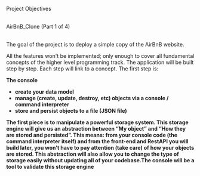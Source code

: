 Project Objectives<br><br>

AirBnB_Clone (Part 1 of 4)<br><br>

The goal of the project is to deploy a simple copy of the AirBnB website.<br>

All the features won't be implemented; only enough to cover all fundamental concepts of the higher level programming track. The application will be built step by step. Each step will link to a concept. The first step is:<b><br>

The console<br>

* create your data model<br>
* manage (create, update, destroy, etc) objects via a console / command interpreter<br>
* store and persist objects to a file (JSON file)<br>

The first piece is to manipulate a powerful storage system. This storage engine will give us an abstraction between “My object” and “How they are stored and persisted”. This means: from your console code (the command interpreter itself) and from the front-end and RestAPI you will build later, you won’t have to pay attention (take care) of how your objects are stored. This abstraction will also allow you to change the type of storage easily without updating all of your codebase.The console will be a tool to validate this storage engine

